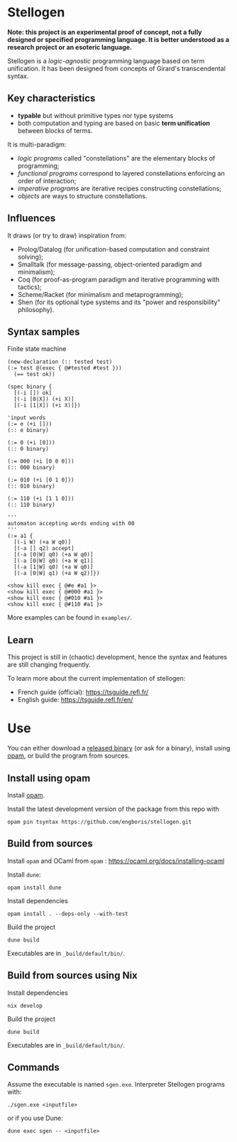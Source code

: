 # Stellogen

**Note: this project is an experimental proof of concept, not a fully
designed or specified programming language. It is better understood as a
research project or an esoteric language.**

Stellogen is a *logic-agnostic* programming language based on term unification.
It has been designed from concepts of Girard's transcendental syntax.

## Key characteristics

- **typable** but without primitive types nor type systems
- both computation and typing are based on basic **term unification** between
blocks of terms.

It is multi-paradigm:
- _logic programs_ called "constellations" are the elementary blocks of
programming;
- _functional programs_ correspond to layered constellations enforcing an order
of interaction;
- _imperative programs_ are iterative recipes constructing constellations;
- _objects_ are ways to structure constellations.

## Influences

It draws (or try to draw) inspiration from:
- Prolog/Datalog (for unification-based computation and constraint solving);
- Smalltalk (for message-passing, object-oriented paradigm and minimalism);
- Coq (for proof-as-program paradigm and iterative programming with tactics);
- Scheme/Racket (for minimalism and metaprogramming);
- Shen (for its optional type systems and its "power and responsibility"
philosophy).

## Syntax samples

Finite state machine

```
(new-declaration (:: tested test)
(:= test @(exec { @#tested #test }))
  (== test ok))

(spec binary {
  [(-i []) ok]
  [(-i [0|X]) (+i X)]
  [(-i [1|X]) (+i X)]})

'input words
(:= e (+i []))
(:: e binary)

(:= 0 (+i [0]))
(:: 0 binary)

(:= 000 (+i [0 0 0]))
(:: 000 binary)

(:= 010 (+i [0 1 0]))
(:: 010 binary)

(:= 110 (+i [1 1 0]))
(:: 110 binary)

'''
automaton accepting words ending with 00
'''
(:= a1 {
  [(-i W) (+a W q0)]
  [(-a [] q2) accept]
  [(-a [0|W] q0) (+a W q0)]
  [(-a [0|W] q0) (+a W q1)]
  [(-a [1|W] q0) (+a W q0)]
  [(-a [0|W] q1) (+a W q2)]})

<show kill exec { @#e #a1 }>
<show kill exec { @#000 #a1 }>
<show kill exec { @#010 #a1 }>
<show kill exec { @#110 #a1 }>
```

More examples can be found in `examples/`.

## Learn

This project is still in (chaotic) development, hence the syntax and features
are still changing frequently.

To learn more about the current implementation of stellogen:
- French guide (official): https://tsguide.refl.fr/
- English guide: https://tsguide.refl.fr/en/

# Use

You can either download a
[released binary](https://github.com/engboris/stellogen/releases)
(or ask for a binary), install using
[opam](https://opam.ocaml.org/), or build the program from sources.

## Install using opam

Install [opam](https://ocaml.org/docs/installing-ocaml).

Install the latest development version of the package from this repo with

```
opam pin tsyntax https://github.com/engboris/stellogen.git
```

## Build from sources

Install `opam` and OCaml from `opam` : https://ocaml.org/docs/installing-ocaml

Install `dune`:
```
opam install dune
```

Install dependencies
```
opam install . --deps-only --with-test
```

Build the project
```
dune build
```

Executables are in `_build/default/bin/`.

## Build from sources using Nix

Install dependencies
```
nix develop
```

Build the project
```
dune build
```

Executables are in `_build/default/bin/`.

## Commands

Assume the executable is named `sgen.exe`. Interpreter Stellogen programs with:

```
./sgen.exe <inputfile>
```

or if you use Dune:

```
dune exec sgen -- <inputfile>
```
